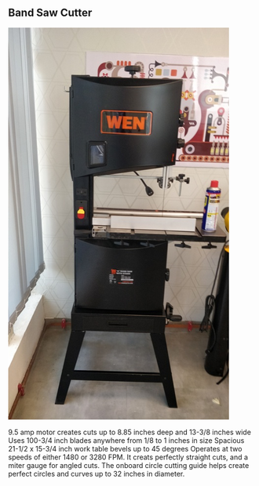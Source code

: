 ## Band Saw Cutter

![Band Saw Cutter](img/BandSaw.jpeg "Band Saw")

9.5 amp motor creates cuts up to 8.85 inches deep and 13-3/8 inches wide
Uses 100-3/4 inch blades anywhere from 1/8 to 1 inches in size
Spacious 21-1/2 x 15-3/4 inch work table bevels up to 45 degrees
Operates at two speeds of either 1480 or 3280 FPM.
It creats perfectly straight cuts, and a miter gauge for angled cuts. The onboard circle cutting guide helps create perfect circles and curves up to 32 inches in diameter.